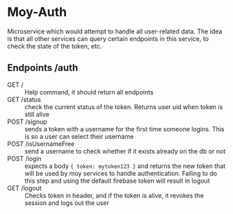 # Moy-Auth

Microservice which would attempt to handle all user-related data.
The idea is that all other services can query certain endpoints in this service, to check the state of the token, etc.

## Endpoints /auth
<dl>
    <dt>GET /</dt>
    <dd>Help command, it should return all endpoints</dd>
    <dt>GET /status</dt>
    <dd>check the current status of the token. Returns user uid when token is still alive</dd>
    <dt>POST /signup</dt>
    <dd>sends a token with a username for the first time someone logins. This is so a user can select their username</dd>
    <dt>POST /isUsernameFree</dt>
    <dd>send a username to check whether if it exists already on the db or not</dd>
    <dt>POST /login</dt>
    <dd>expects a body <code>{ token: mytoken123 }</code> and returns the new token that will be used by moy services to handle authentication. Failing to do this step and using the default firebase token will result in logout</dd>
    <dt>GET /logout</dt>
    <dd>Checks token in header, and if the token is alive, it revokes the session and logs out the user</dd>
</dl>
